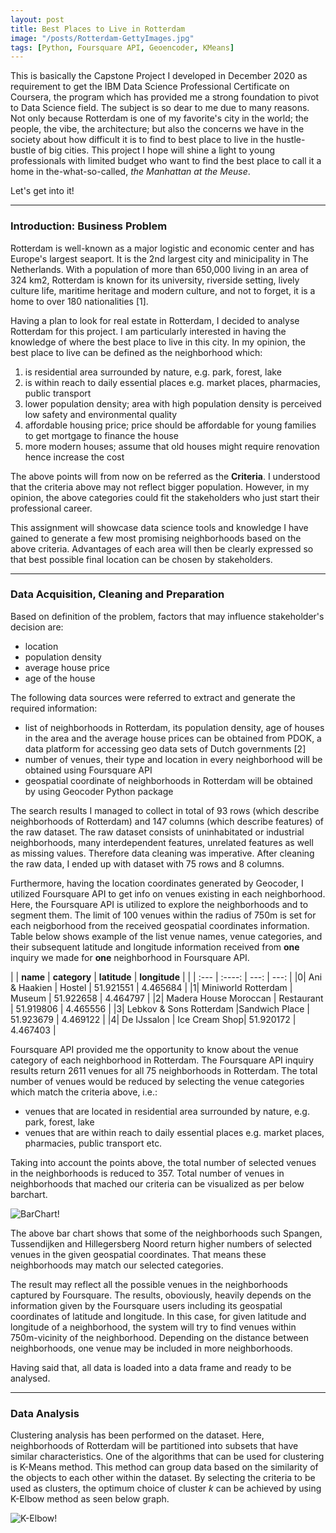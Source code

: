 ```yaml
---
layout: post
title: Best Places to Live in Rotterdam
image: "/posts/Rotterdam-GettyImages.jpg"
tags: [Python, Foursquare API, Geoencoder, KMeans]
---
```


This is basically the Capstone Project I developed in December 2020 as requirement to get the IBM Data Science Professional Certificate on Coursera, the program which has provided me a strong foundation to pivot to Data Science field. The subject is so dear to me due to many reasons. Not only because Rotterdam is one of my favorite's city in the world; the people, the vibe, the architecture; but also the concerns we have in the society about how difficult it is to find to best place to live in the hustle-bustle of big cities. This project I hope will shine a light to young professionals with limited budget who want to find the best place to call it a home in the-what-so-called, *the Manhattan at the Meuse*.

Let's get into it!

---

### Introduction: Business Problem 

Rotterdam is well-known as a major logistic and economic center and has Europe's largest seaport. It is the 2nd largest city and minicipality in The Netherlands. With a population of more than 650,000 living in an area of 324 km2, Rotterdam is known for its university, riverside setting, lively culture life, maritime heritage and modern culture, and not to forget, it is a home to over 180 nationalities [1].

Having a plan to look for real estate in Rotterdam, I decided to analyse Rotterdam for this project. I am particularly interested in having the knowledge of where the best place to live in this city. In my opinion, the best place to live can be defined as the neighborhood which:

1. is residential area surrounded by nature, e.g. park, forest, lake
2. is within reach to daily essential places e.g. market places, pharmacies, public transport
3. lower population density; area with high population density is perceived low safety and environmental quality
4. affordable housing price; price should be affordable for young families to get mortgage to finance the house
5. more modern houses; assume that old houses might require renovation hence increase the cost

The above points will from now on be referred as the **Criteria**. I understood that the criteria above may not reflect bigger population. However, in my opinion, the above categories could fit the stakeholders who just start their professional career.

This assignment will showcase data science tools and knowledge I have gained to generate a few most promising neighborhoods based on the above criteria. Advantages of each area will then be clearly expressed so that best possible final location can be chosen by stakeholders.

---

### Data Acquisition, Cleaning and Preparation
Based on definition of the problem, factors that may influence stakeholder's decision are:

* location
* population density
* average house price
* age of the house

The following data sources were referred to extract and generate the required information:

* list of neighborhoods in Rotterdam, its population density, age of houses in the area and the average house prices can be obtained from PDOK, a data platform for accessing geo data sets of Dutch governments [2]
* number of venues, their type and location in every neighborhood will be obtained using Foursquare API
* geospatial coordinate of neighborhoods in Rotterdam will be obtained by using Geocoder Python package

The search results I managed to collect in total of 93 rows (which describe neighborhoods of Rotterdam) and 147 columns (which describe features) of the raw dataset. The raw dataset consists of uninhabitated or industrial neighborhoods, many interdependent features, unrelated features as well as missing values. Therefore data cleaning was imperative. After cleaning the raw data, I ended up with dataset with 75 rows and 8 columns.

Furthermore, having the location coordinates generated by Geocoder, I utilized Foursquare API to get info on venues existing in each neighborhood. Here, the Foursquare API is utilized to explore the neighborhoods and to segment them. The limit of 100 venues within the radius of 750m is set for each neigborhood from the received geospatial coordinates information. Table below shows example of the list venue names, venue categories, and their subsequent latitude and longitude information received from **one** inquiry we made for **one** neighborhood in Foursquare API. 

| | **name**                | **category**  | **latitude**  | **longitude**     |
| | :---                    |    :----:     |         ---:  |       ---:        |
|0|	Ani & Haakien	          | Hostel        |	51.921551	    | 4.465684          |
|1|	Miniworld Rotterdam	    | Museum	      | 51.922658	    | 4.464797          |
|2|	Madera House	Moroccan  | Restaurant	  | 51.919806	    | 4.465556          |
|3|	Lebkov & Sons Rotterdam	|Sandwich Place	| 51.923679	    | 4.469122          |
|4|	De IJssalon	            | Ice Cream Shop|	51.920172	    | 4.467403          |

Foursquare API provided me the opportunity to know about the venue category of each neighborhood in Rotterdam. The Foursquare API inquiry results return 2611 venues for all 75 neighborhoods in Rotterdam. The total number of venues would be reduced by selecting the venue categories which match the criteria above, i.e.:

* venues that are located in residential area surrounded by nature, e.g. park, forest, lake
* venues that are within reach to daily essential places e.g. market places, pharmacies, public transport etc.

Taking into account the points above, the total number of selected venues in the neighborhoods is reduced to 357. Total number of venues in neighborhoods that mached our criteria can be visualized as per below barchart.

![BarChart!](/posts/NmbrVenues.jpg "BarChart")

The above bar chart shows that some of the neighborhoods such Spangen, Tussendijken and Hillegersberg Noord return higher numbers of selected venues in the given geospatial coordinates. That means these neighborhoods may match our selected categories.

The result may reflect all the possible venues in the neighborhoods captured by Foursquare. The results, oboviously, heavily depends on the information given by the Foursquare users including its geospatial coordinates of latitude and longitude. In this case, for given latitude and longitude of a neighborhood, the system will try to find venues within 750m-vicinity of the neighborhood. Depending on the distance between neighborhoods, one venue may be included in more neighborhoods.

Having said that, all data is loaded into a data frame and ready to be analysed.

---

### Data Analysis

Clustering analysis has been performed on the dataset. Here, neighborhoods of Rotterdam will be partitioned into subsets that have similar characteristics. One of the algorithms that can be used for clustering is K-Means method. This method can group data based on the similarity of the objects to each other within the dataset. By selecting the criteria to be used as clusters, the optimum choice of cluster *k* can be achieved by using K-Elbow method as seen below graph.

![K-Elbow!](/posts/K-Elbow.jpg "K-Elbow")




